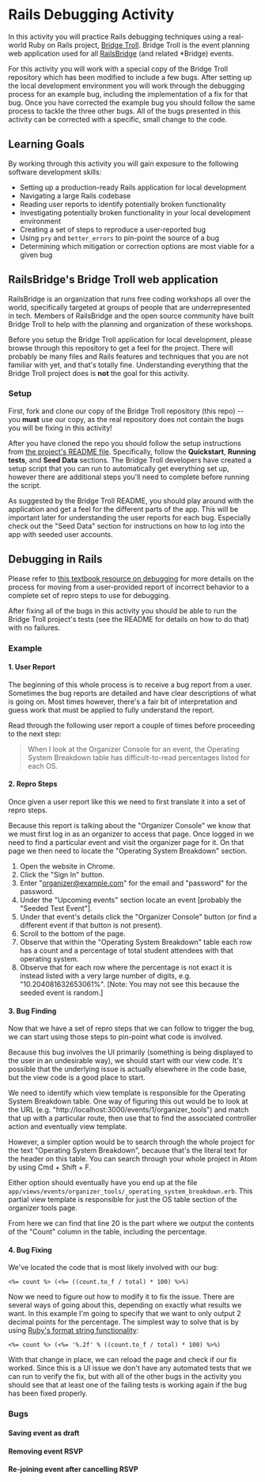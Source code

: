 # Rails Debugging Activity
In this activity you will practice Rails debugging techniques using a real-world Ruby on Rails project, [Bridge Troll](https://www.bridgetroll.org/). Bridge Troll is the event planning web application used for all [RailsBridge](http://railsbridge.org/) (and related *Bridge) events.

For this activity you will work with a special copy of the Bridge Troll repository which has been modified to include a few bugs. After setting up the local development environment you will work through the debugging process for an example bug, including the implementation of a fix for that bug. Once you have corrected the example bug you should follow the same process to tackle the three other bugs. All of the bugs presented in this activity can be corrected with a specific, small change to the code.

## Learning Goals
By working through this activity you will gain exposure to the following software development skills:
* Setting up a production-ready Rails application for local development
* Navigating a large Rails codebase
* Reading user reports to identify potentially broken functionality
* Investigating potentially broken functionality in your local development environment
* Creating a set of steps to reproduce a user-reported bug
* Using `pry` and `better_errors` to pin-point the source of a bug
* Determining which mitigation or correction options are most viable for a given bug

## RailsBridge's Bridge Troll web application
RailsBridge is an organization that runs free coding workshops all over the world, specifically targeted at groups of people that are underrepresented in tech. Members of RailsBridge and the open source community have built Bridge Troll to help with the planning and organization of these workshops.

Before you setup the Bridge Troll application for local development, please browse through this repository to get a feel for the project. There will probably be many files and Rails features and techniques that you are not familiar with yet, and that's totally fine. Understanding everything that the Bridge Troll project does is **not** the goal for this activity.

### Setup
First, fork and clone our copy of the Bridge Troll repository (this repo) -- you **must** use our copy, as the real repository does not contain the bugs you will be fixing in this activity!

After you have cloned the repo you should follow the setup instructions from [the project's README file](./README-bridge_troll.md). Specifically, follow the **Quickstart**, **Running tests**, and **Seed Data** sections. The Bridge Troll developers have created a setup script that you can run to automatically get everything set up, however there are additional steps you'll need to complete before running the script.

As suggested by the Bridge Troll README, you should play around with the application and get a feel for the different parts of the app. This will be important later for understanding the user reports for each bug. Especially check out the "Seed Data" section for instructions on how to log into the app with seeded user accounts.

## Debugging in Rails
Please refer to [this textbook resource on debugging](https://github.com/Ada-Developers-Academy/textbook-curriculum/blob/master/00-programming-fundamentals/debugging-user-reports.md) for more details on the process for moving from a user-provided report of incorrect behavior to a complete set of repro steps to use for debugging.

After fixing all of the bugs in this activity you should be able to run the Bridge Troll project's tests (see the README for details on how to do that) with no failures.

### Example
#### 1. User Report
The beginning of this whole process is to receive a bug report from a user. Sometimes the bug reports are detailed and have clear descriptions of what is going on. Most times however, there's a fair bit of interpretation and guess work that must be applied to fully understand the report.

Read through the following user report a couple of times before proceeding to the next step:
> When I look at the Organizer Console for an event, the Operating System Breakdown table has difficult-to-read percentages listed for each OS.

#### 2. Repro Steps
Once given a user report like this we need to first translate it into a set of repro steps.

Because this report is talking about the "Organizer Console" we know that we must first log in as an organizer to access that page. Once logged in we need to find a particular event and visit the organizer page for it. On that page we then need to locate the "Operating System Breakdown" section.

1. Open the website in Chrome.
1. Click the "Sign In" button.
1. Enter "organizer@example.com" for the email and "password" for the password.
1. Under the "Upcoming events" section locate an event [probably the "Seeded Test Event"].
1. Under that event's details click the "Organizer Console" button (or find a different event if that button is not present).
1. Scroll to the bottom of the page.
1. Observe that within the "Operating System Breakdown" table each row has a count and a percentage of total student attendees with that operating system.
1. Observe that for each row where the percentage is not exact it is instead listed with a very large number of digits, e.g. "10.204081632653061%". [Note: You may not see this because the seeded event is random.]

#### 3. Bug Finding
Now that we have a set of repro steps that we can follow to trigger the bug, we can start using those steps to pin-point what code is involved.

Because this bug involves the UI primarily (something is being displayed to the user in an undesirable way), we should start with our view code. It's possible that the underlying issue is actually elsewhere in the code base, but the view code is a good place to start.

We need to identify which view template is responsible for the Operating System Breakdown table. One way of figuring this out would be to look at the URL (e.g. "http://localhost:3000/events/1/organizer_tools") and match that up with a particular route, then use that to find the associated controller action and eventually view template.

However, a simpler option would be to search through the whole project for the text "Operating System Breakdown", because that's the literal text for the header on this table. You can search through your whole project in Atom by using Cmd + Shift + F.

Either option should eventually have you end up at the file `app/views/events/organizer_tools/_operating_system_breakdown.erb`. This partial view template is responsible for just the OS table section of the organizer tools page.

From here we can find that line 20 is the part where we output the contents of the "Count" column in the table, including the percentage.

#### 4. Bug Fixing
We've located the code that is most likely involved with our bug:
```erb
<%= count %> (<%= ((count.to_f / total) * 100) %>%)
```

Now we need to figure out how to modify it to fix the issue. There are several ways of going about this, depending on exactly what results we want. In this example I'm going to specify that we want to only output 2 decimal points for the percentage. The simplest way to solve that is by using [Ruby's format string functionality](https://ruby-doc.org/core-2.2.0/String.html#25-method):
```erb
<%= count %> (<%= '%.2f' % ((count.to_f / total) * 100) %>%)
```

With that change in place, we can reload the page and check if our fix worked. Since this is a UI issue we don't have any automated tests that we can run to verify the fix, but with all of the other bugs in the activity you should see that at least one of the failing tests is working again if the bug has been fixed properly.

### Bugs
#### Saving event as draft
#### Removing event RSVP
#### Re-joining event after cancelling RSVP
